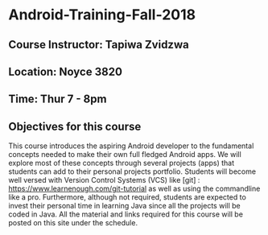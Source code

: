 # Android-Training-Fall-2018

## Course Instructor: Tapiwa Zvidzwa
## Location: Noyce 3820
## Time: Thur 7 - 8pm

## Objectives for this course
This course introduces the aspiring Android developer to the fundamental concepts needed to make their own full fledged Android apps. We will explore most of these concepts through several projects (apps) that students can add to their personal projects portfolio. Students will become well versed with Version Control Systems (VCS) like [git]  : https://www.learnenough.com/git-tutorial as well as using the commandline like a pro. Furthermore, although not required, students are expected to invest their personal time in learning Java since all the projects will be coded in Java. All the material and links required for this course will be posted on this site under the schedule.


